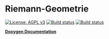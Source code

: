 # Riemann-Geometrie

[![License: AGPL v3](https://img.shields.io/badge/License-AGPL%20v3-blue.svg)](https://www.gnu.org/licenses/agpl-3.0) 
[![Build status](https://travis-ci.org/tmonseigne/Riemann-Geometrie.svg?branch=master)](https://travis-ci.org/tmonseigne/Riemann-Geometrie)
[![Build status](https://ci.appveyor.com/api/projects/status/b7hilrk5j15rn9e9/branch/master?svg=true)](https://ci.appveyor.com/project/tmonseigne/riemann-geometrie/branch/master) 

[**Doxygen Documentation**](https://tmonseigne.github.io/Riemann-Geometrie/) 